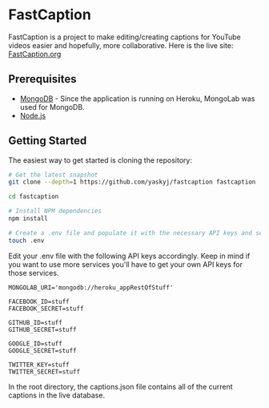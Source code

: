 FastCaption
===============

FastCaption is a project to make editing/creating captions for YouTube videos easier and hopefully, more collaborative.
Here is the live site: [FastCaption.org](http://www.fastcaption.org/)

Prerequisites
-------------

- [MongoDB](http://www.mongodb.org/downloads) - Since the application is running on Heroku, MongoLab was used for MongoDB.
- [Node.js](http://nodejs.org)

Getting Started
---------------
The easiest way to get started is cloning the repository:

```bash
# Get the latest snapshot
git clone --depth=1 https://github.com/yaskyj/fastcaption fastcaption

cd fastcaption

# Install NPM dependencies
npm install

# Create a .env file and populate it with the necessary API keys and secrets:
touch .env

```

Edit your .env file with the following API keys accordingly. Keep in mind if you want to use more services you'll have to get your own API keys for those services.

```
MONGOLAB_URI='mongodb://heroku_appRestOfStuff'

FACEBOOK_ID=stuff
FACEBOOK_SECRET=stuff

GITHUB_ID=stuff
GITHUB_SECRET=stuff

GOOGLE_ID=stuff
GOOGLE_SECRET=stuff

TWITTER_KEY=stuff
TWITTER_SECRET=stuff
```

In the root directory, the captions.json file contains all of the current captions in the live database.

